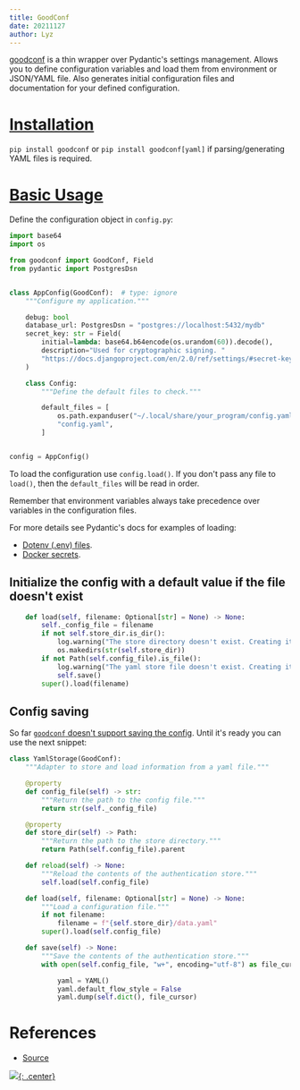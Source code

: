 ```yaml
---
title: GoodConf
date: 20211127
author: Lyz
---
```


[goodconf](https://github.com/lincolnloop/goodconf/) is a thin wrapper over
Pydantic's settings management. Allows you to define configuration variables and
load them from environment or JSON/YAML file. Also generates initial
configuration files and documentation for your defined configuration.

# [Installation](https://github.com/lincolnloop/goodconf/#installation)

`pip install goodconf` or `pip install goodconf[yaml]` if parsing/generating
YAML files is required.

# [Basic Usage](https://github.com/lincolnloop/goodconf/#quick-start)

Define the configuration object in `config.py`:

```python
import base64
import os

from goodconf import GoodConf, Field
from pydantic import PostgresDsn


class AppConfig(GoodConf):  # type: ignore
    """Configure my application."""

    debug: bool
    database_url: PostgresDsn = "postgres://localhost:5432/mydb"
    secret_key: str = Field(
        initial=lambda: base64.b64encode(os.urandom(60)).decode(),
        description="Used for cryptographic signing. "
        "https://docs.djangoproject.com/en/2.0/ref/settings/#secret-key",
    )

    class Config:
        """Define the default files to check."""

        default_files = [
            os.path.expanduser("~/.local/share/your_program/config.yaml"),
            "config.yaml",
        ]


config = AppConfig()
```

To load the configuration use `config.load()`. If you don't pass any file to
`load()`, then the `default_files` will be read in order.

Remember that environment variables always take precedence over variables in the
configuration files.

For more details see Pydantic's docs for examples of loading:

- [Dotenv (.env) files](https://pydantic-docs.helpmanual.io/usage/settings/#dotenv-env-support).
- [Docker secrets](https://pydantic-docs.helpmanual.io/usage/settings/#secret-support).

## Initialize the config with a default value if the file doesn't exist

```python
    def load(self, filename: Optional[str] = None) -> None:
        self._config_file = filename
        if not self.store_dir.is_dir():
            log.warning("The store directory doesn't exist. Creating it")
            os.makedirs(str(self.store_dir))
        if not Path(self.config_file).is_file():
            log.warning("The yaml store file doesn't exist. Creating it")
            self.save()
        super().load(filename)

```
## Config saving

So far [`goodconf` doesn't support saving the config](https://github.com/lincolnloop/goodconf/issues/12). Until it's ready you can use the next snippet:

```python
class YamlStorage(GoodConf):
    """Adapter to store and load information from a yaml file."""

    @property
    def config_file(self) -> str:
        """Return the path to the config file."""
        return str(self._config_file)

    @property
    def store_dir(self) -> Path:
        """Return the path to the store directory."""
        return Path(self.config_file).parent

    def reload(self) -> None:
        """Reload the contents of the authentication store."""
        self.load(self.config_file)

    def load(self, filename: Optional[str] = None) -> None:
        """Load a configuration file."""
        if not filename:
            filename = f"{self.store_dir}/data.yaml"
        super().load(self.config_file)

    def save(self) -> None:
        """Save the contents of the authentication store."""
        with open(self.config_file, "w+", encoding="utf-8") as file_cursor:

            yaml = YAML()
            yaml.default_flow_style = False
            yaml.dump(self.dict(), file_cursor)
```

# References

- [Source](https://github.com/lincolnloop/goodconf/)

[![](not-by-ai.svg){: .center}](https://notbyai.fyi)
